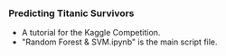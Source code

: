 ### Predicting Titanic Survivors
- A tutorial for the Kaggle Competition.
- "Random Forest & SVM.ipynb" is the main script file.